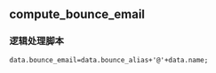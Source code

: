 ## compute_bounce_email <!-- {docsify-ignore-all} -->

   

### 逻辑处理脚本

```
data.bounce_email=data.bounce_alias+'@'+data.name;
```
